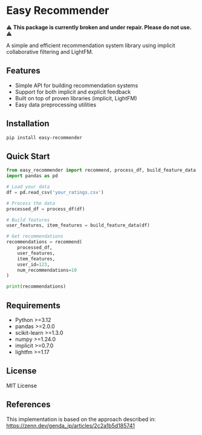 # Easy Recommender

⚠️ **This package is currently broken and under repair. Please do not use.** ⚠️

A simple and efficient recommendation system library using implicit collaborative filtering and LightFM.

## Features

- Simple API for building recommendation systems
- Support for both implicit and explicit feedback
- Built on top of proven libraries (implicit, LightFM)
- Easy data preprocessing utilities

## Installation

```bash
pip install easy-recommender
```

## Quick Start

```python
from easy_recommender import recommend, process_df, build_feature_data
import pandas as pd

# Load your data
df = pd.read_csv('your_ratings.csv')

# Process the data
processed_df = process_df(df)

# Build features
user_features, item_features = build_feature_data(df)

# Get recommendations
recommendations = recommend(
    processed_df, 
    user_features, 
    item_features, 
    user_id=123, 
    num_recommendations=10
)

print(recommendations)
```

## Requirements

- Python >=3.12
- pandas >=2.0.0
- scikit-learn >=1.3.0
- numpy >=1.24.0
- implicit >=0.7.0
- lightfm >=1.17

## License

MIT License

## References

This implementation is based on the approach described in:
https://zenn.dev/genda_jp/articles/2c2a1b5d185741